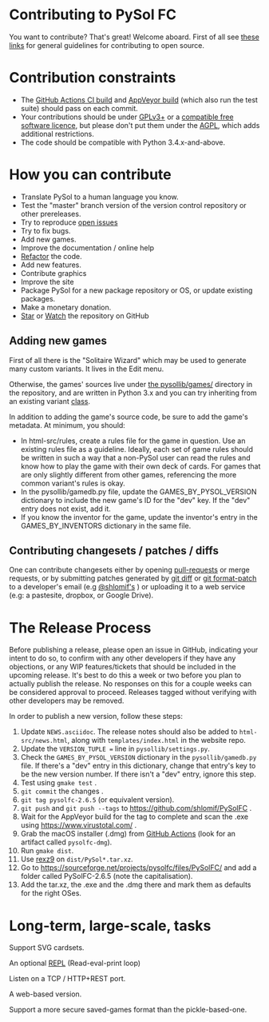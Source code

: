 # Contributing to PySol FC

You want to contribute? That's great! Welcome aboard. First of all see [these links](https://github.com/shlomif/Freenode-programming-channel-FAQ/blob/master/FAQ.mdwn#i-want-to-contribute-to-an-open-source-project-but-how-which-one-can-i-contribute-to)
for general guidelines for contributing to open source.

# Contribution constraints

- The [GitHub Actions CI build](https://github.com/shlomif/PySolFC/actions) and [AppVeyor build](https://ci.appveyor.com/project/shlomif/pysolfc) (which also run the test suite) should pass on each commit.
- Your contributions should be under [GPLv3+](https://en.wikipedia.org/wiki/GNU_General_Public_License#Version_3) or a [compatible free software licence](https://www.gnu.org/licenses/license-list.html#GPLCompatibleLicenses), but please don't put them under the [AGPL](https://en.wikipedia.org/wiki/Affero_General_Public_License), which adds additional restrictions.
- The code should be compatible with Python 3.4.x-and-above.

# How you can contribute

- Translate PySol to a human language you know.
- Test the "master" branch version of the version control repository or other prereleases.
- Try to reproduce [open issues](https://github.com/shlomif/PySolFC/issues)
- Try to fix bugs.
- Add new games.
- Improve the documentation / online help
- [Refactor](https://en.wikipedia.org/wiki/Code_refactoring) the code.
- Add new features.
- Contribute graphics
- Improve the site
- Package PySol for a new package repository or OS, or update existing packages.
- Make a monetary donation.
- [Star](https://help.github.com/articles/about-stars/) or [Watch](https://help.github.com/articles/watching-and-unwatching-repositories/) the repository on GitHub

## Adding new games

First of all there is the "Solitaire Wizard" which may be used to generate many
custom variants. It lives in the Edit menu.

Otherwise, the games' sources live under
[the pysollib/games/](pysollib/games/) directory in the repository, and are
written in Python 3.x and you can try inheriting from an existing
variant [class](https://en.wikipedia.org/wiki/Class_%28computer_programming%29).

In addition to adding the game's source code, be sure to add the game's metadata.  At minimum, you should:
- In html-src/rules, create a rules file for the game in question.  Use an existing rules file as a guideline.  Ideally, each set of game rules should be written in such a way that a non-PySol user can read the rules and know how to play the game with their own deck of cards.  For games that are only slightly different from other games, referencing the more common variant's rules is okay.
- In the pysollib/gamedb.py file, update the GAMES_BY_PYSOL_VERSION dictionary to include the new game's ID for the "dev" key.  If the "dev" entry does not exist, add it.
- If you know the inventor for the game, update the inventor's entry in the GAMES_BY_INVENTORS dictionary in the same file.

## Contributing changesets / patches / diffs

One can contribute changesets either by opening [pull-requests](https://docs.github.com/en/desktop/contributing-and-collaborating-using-github-desktop/creating-an-issue-or-pull-request) or merge requests,
or by submitting patches generated by [git diff](https://git-scm.com/docs/git-diff) or [git format-patch](https://git-scm.com/docs/git-format-patch)
to a developer's email (e.g [@shlomif's](https://www.shlomifish.org/me/contact-me/) ) or uploading it to a web service (e.g: a pastesite, dropbox,
or Google Drive).

# The Release Process

Before publishing a release, please open an issue in GitHub, indicating your intent to do so, to confirm with any other developers if they have any objections, or any WIP features/tickets that should be included in the upcoming release.  It's best to do this a week or two before you plan to actually publish the release.  No responses on this for a couple weeks can be considered approval to proceed.  Releases tagged without verifying with other developers may be removed.

In order to publish a new version, follow these steps:

1. Update `NEWS.asciidoc`.  The release notes should also be added to `html-src/news.html`, along with `templates/index.html` in the website repo.
2. Update the `VERSION_TUPLE =` line in `pysollib/settings.py`.
3. Check the `GAMES_BY_PYSOL_VERSION` dictionary in the `pysollib/gamedb.py` file.  If there's a "dev" entry in this dictionary, change that entry's key to be the new version number.  If there isn't a "dev" entry, ignore this step.
4. Test using `gmake test` .
5. `git commit` the changes .
6. `git tag pysolfc-2.6.5` (or equivalent version).
7. `git push` and `git push --tags` to https://github.com/shlomif/PySolFC .
8. Wait for the AppVeyor build for the tag to complete and scan the .exe using https://www.virustotal.com/ .
9. Grab the macOS installer (.dmg) from [GitHub Actions](https://github.com/shlomif/PySolFC/actions/workflows/macos-package.yml) (look for an artifact called `pysolfc-dmg`).
10. Run `gmake dist`.
11. Use [rexz9](https://github.com/shlomif/shlomif-computer-settings/blob/567b6ab3f4272ad66bf331536dc80bf58bfff3af/shlomif-settings/bash-aliases/user_aliases.bash#L57) on `dist/PySol*.tar.xz`.
12. Go to https://sourceforge.net/projects/pysolfc/files/PySolFC/ and add a folder called PySolFC-2.6.5 (note the capitalisation).
13. Add the tar.xz, the .exe and the .dmg there and mark them as defaults for the right OSes.

# Long-term, large-scale, tasks

Support SVG cardsets.

An optional [REPL](https://en.wikipedia.org/wiki/Read%E2%80%93eval%E2%80%93print_loop) (Read-eval-print loop)

Listen on a TCP / HTTP+REST port.

A web-based version.

Support a more secure saved-games format than the pickle-based-one.
